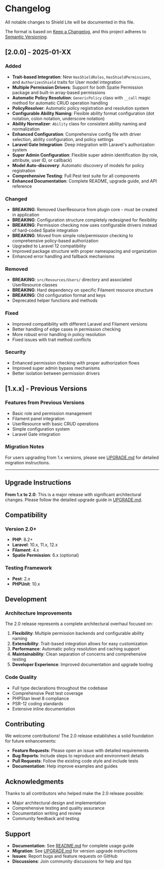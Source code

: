 # Changelog

All notable changes to Shield Lite will be documented in this file.

The format is based on [Keep a Changelog](https://keepachangelog.com/en/1.0.0/),
and this project adheres to [Semantic Versioning](https://semver.org/spec/v2.0.0.html).

## [2.0.0] - 2025-01-XX

### Added
- **Trait-based Integration**: New `HasShieldRoles`, `HasShieldPermissions`, and `AuthorizesShield` traits for User model integration
- **Multiple Permission Drivers**: Support for both Spatie Permission package and built-in array-based permissions
- **Automatic Policy Resolution**: `GenericPolicy` class with `__call` magic method for automatic CRUD operation handling
- **PolicyResolver**: Automatic policy registration and resolution system
- **Configurable Ability Naming**: Flexible ability format configuration (dot notation, colon notation, underscore notation)
- **Ability Normalizer**: `Ability` class for consistent ability naming and normalization
- **Enhanced Configuration**: Comprehensive config file with driver selection, ability configuration, and policy settings
- **Laravel Gate Integration**: Deep integration with Laravel's authorization system
- **Super Admin Configuration**: Flexible super admin identification (by role, attribute, user ID, or callback)
- **Model Auto-discovery**: Automatic discovery of models for policy registration
- **Comprehensive Testing**: Full Pest test suite for all components
- **Enhanced Documentation**: Complete README, upgrade guide, and API reference

### Changed
- **BREAKING**: Removed UserResource from plugin core - must be created in application
- **BREAKING**: Configuration structure completely redesigned for flexibility
- **BREAKING**: Permission checking now uses configurable drivers instead of hard-coded Spatie integration
- **BREAKING**: Moved from simple role/permission checking to comprehensive policy-based authorization
- Upgraded to Laravel 12 compatibility
- Improved package structure with proper namespacing and organization
- Enhanced error handling and fallback mechanisms

### Removed
- **BREAKING**: `src/Resources/Users/` directory and associated UserResource classes
- **BREAKING**: Hard dependency on specific Filament resource structure
- **BREAKING**: Old configuration format and keys
- Deprecated helper functions and methods

### Fixed
- Improved compatibility with different Laravel and Filament versions
- Better handling of edge cases in permission checking
- More robust error handling in policy resolution
- Fixed issues with trait method conflicts

### Security
- Enhanced permission checking with proper authorization flows
- Improved super admin bypass mechanisms
- Better isolation between permission drivers

## [1.x.x] - Previous Versions

### Features from Previous Versions
- Basic role and permission management
- Filament panel integration  
- UserResource with basic CRUD operations
- Simple configuration system
- Laravel Gate integration

### Migration Notes
For users upgrading from 1.x versions, please see [UPGRADE.md](UPGRADE.md) for detailed migration instructions.

---

## Upgrade Instructions

**From 1.x to 2.0**: This is a major release with significant architectural changes. Please follow the detailed upgrade guide in [UPGRADE.md](UPGRADE.md).

## Compatibility

### Version 2.0+
- **PHP**: 8.2+
- **Laravel**: 10.x, 11.x, 12.x  
- **Filament**: 4.x
- **Spatie Permission**: 6.x (optional)

### Testing Framework
- **Pest**: 2.x
- **PHPUnit**: 10.x

## Development

### Architecture Improvements
The 2.0 release represents a complete architectural overhaul focused on:

1. **Flexibility**: Multiple permission backends and configurable ability naming
2. **Extensibility**: Trait-based integration allows for easy customization
3. **Performance**: Automatic policy resolution and caching support
4. **Maintainability**: Clean separation of concerns and comprehensive testing
5. **Developer Experience**: Improved documentation and upgrade tooling

### Code Quality
- Full type declarations throughout the codebase
- Comprehensive Pest test coverage
- PHPStan level 8 compliance
- PSR-12 coding standards
- Extensive inline documentation

## Contributing

We welcome contributions! The 2.0 release establishes a solid foundation for future enhancements:

- **Feature Requests**: Please open an issue with detailed requirements
- **Bug Reports**: Include steps to reproduce and environment details  
- **Pull Requests**: Follow the existing code style and include tests
- **Documentation**: Help improve examples and guides

## Acknowledgments

Thanks to all contributors who helped make the 2.0 release possible:

- Major architectural design and implementation
- Comprehensive testing and quality assurance
- Documentation writing and review
- Community feedback and testing

## Support

- **Documentation**: See [README.md](README.md) for complete usage guide
- **Migration**: See [UPGRADE.md](UPGRADE.md) for version upgrade instructions
- **Issues**: Report bugs and feature requests on GitHub
- **Discussions**: Join community discussions for help and tips
